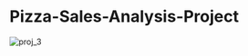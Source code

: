 # Pizza-Sales-Analysis-Project

![proj_3](https://github.com/PranjalMulane/Pizza-Sales-Analysis-Project/assets/52007480/7056e6f6-1690-4c7b-b470-b4c8dd942020)
